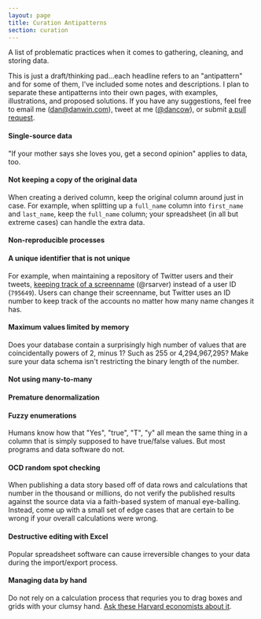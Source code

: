 ```yaml
---
layout: page
title: Curation Antipatterns
section: curation
---
```


A list of problematic practices when it comes to gathering, cleaning, and storing data. 

This is just a draft/thinking pad...each headline refers to an "antipattern" and for some of them, I've included some notes and descriptions. I plan to separate these antipatterns into their own pages, with examples, illustrations, and proposed solutions. If you have any suggestions, feel free to email me ([dan@danwin.com](mailto:dan@danwin.com)), tweet at me ([@dancow](https://twitter.com/dancow)), or submit [a pull request](https://github.com/dannguyen/smalldata_journalism). 


#### Single-source data
"If your mother says she loves you, get a second opinion" applies to data, too.



#### Not keeping a copy of the original data
When creating a derived column, keep the original column around just in case. For example, when splitting up a `full_name` column into `first_name` and `last_name`, keep the `full_name` column; your spreadsheet (in all but extreme cases) can handle the extra data.

#### Non-reproducible processes

#### A unique identifier that is not unique
For example, when maintaining a repository of Twitter users and their tweets, [keeping track of a screenname](https://dev.twitter.com/docs/api/1.1/get/users/show) (@rsarver) instead of a user ID (`795649`). Users can change their screenname, but Twitter uses an ID number to keep track of the accounts no matter how many name changes it has.

#### Maximum values limited by memory
Does your database contain a surprisingly high number of values that are coincidentally powers of 2, minus 1? Such as 255 or 4,294,967,295? Make sure your data schema isn't restricting the binary length of the number.

#### Not using many-to-many

#### Premature denormalization

#### Fuzzy enumerations
Humans know how that "Yes", "true", "T", "y" all mean the same thing in a column that is simply supposed to have true/false values. But most programs and data software do not.




#### OCD random spot checking
When publishing a data story based off of data rows and calculations that number in the thousand or millions, do not verify the published results against the source data via a faith-based system of manual eye-balling. Instead, come up with a small set of edge cases that are certain to be wrong if your overall calculations were wrong.


#### Destructive editing with Excel
Popular spreadsheet software can cause irreversible changes to your data during the import/export process.

#### Managing data by hand
Do not rely on a calculation process that requries you to drag boxes and grids with your clumsy hand. [Ask these Harvard economists about it](http://www.theverge.com/2013/4/17/4234136/excel-calculation-error-infamous-economic-study).
